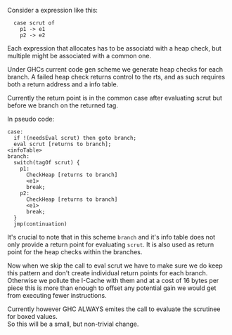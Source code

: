 Consider a expression like this:

```
  case scrut of
    p1 -> e1
    p2 -> e2
```

Each expression that allocates has to be associatd with a heap check, but multiple might be associated with a common one.

Under GHCs current code gen scheme we generate heap checks for each branch.
A failed heap check returns control to the rts, and as such requires both a return address and a info table.

Currently the return point is in the common case after evaluating scrut but before we branch on the returned tag.

In pseudo code:

```
case:
  if !(needsEval scrut) then goto branch;
  eval scrut [returns to branch];
<infoTable>
branch:
  switch(tagOf scrut) {
    p1:
      CheckHeap [returns to branch]
      <e1>
      break;
    p2:
      CheckHeap [returns to branch]
      <e1>
      break;
  }
  jmp(continuation)
```

It's crucial to note that in this scheme `branch` and it's info table does not only provide a
return point for evaluating `scrut`. It is also used as return point for the heap checks
within the branches.

Now when we skip the call to eval scrut we have to make sure we do keep this pattern and don't
create individual return points for each branch. Otherwise we pollute the I-Cache with them and
at a cost of 16 bytes per piece this is more than enough to offset any potential gain
we would get from executing fewer instructions.

Currently however GHC ALWAYS emites the call to evaluate the scrutinee for boxed values.  
So this will be a small, but non-trivial change.